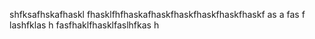 shfksafhskafhaskl fhasklfhfhaskafhaskfhaskfhaskfhaskfhaskf as a fas f lashfklas h fasfhaklfhasklfaslhfkas h
